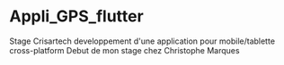# Appli_GPS_flutter
Stage Crisartech developpement d'une application pour mobile/tablette cross-platform
Debut de mon stage chez Christophe Marques
